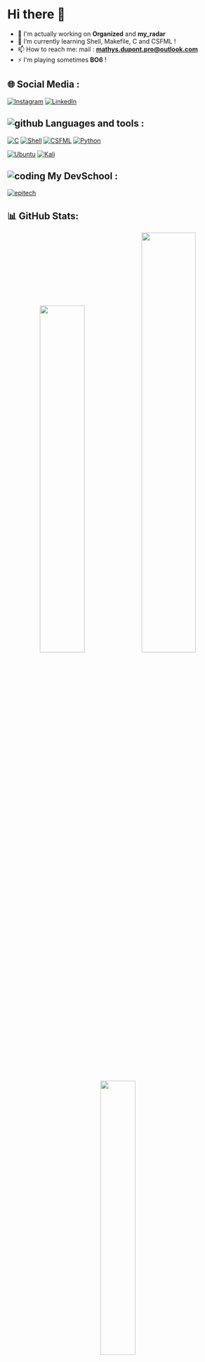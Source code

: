 # **Hi there 👋**

- 🔭 I'm actually working on **Organized** and **my_radar**
- 🌱 I’m currently learning Shell, Makefile, C and CSFML !
- 📫 How to reach me: mail : **mathys.dupont.pro@outlook.com**
- ⚡ I'm playing sometimes **BO6** !

## **🌐 Social Media :**

[![Instagram](https://img.shields.io/badge/Instagram-%23E4405F.svg?logo=Instagram&logoColor=white)](https://www.instagram.com/maathys_dpt/)
[![LinkedIn](https://img.shields.io/badge/LinkedIn-%230077B5.svg?logo=linkedin&logoColor=white)](https://www.linkedin.com/in/me/)

## ![github](https://img.icons8.com/?size=30&id=106562&format=png&color=000000) **Languages and tools :**

[![C](https://img.shields.io/badge/-white?style=for-the-badge&logo=c&logocolor=white&color=darkblue)](https://devdocs.io/c/)
[![Shell](https://img.shields.io/badge/Shell-black?style=for-the-badge&logo=gnometerminal&logoColor=black&color=white)](https://doc.ubuntu-fr.org/tutoriel/script_shell)
[![CSFML](https://img.shields.io/badge/CSFML-white?style=for-the-badge&logo=sfml&color=darkgreen)](https://www.sfml-dev.org/download/csfml/)
[![Python](https://img.shields.io/badge/Python-black?style=for-the-badge&logo=python&logoColor=3776AB&color=white)](https://www.python.org/)

[![Ubuntu](https://img.shields.io/badge/Ubuntu-white?style=for-the-badge&logo=ubuntu&logoColor=white&color=orange)](https://ubuntu.com/)
[![Kali](https://img.shields.io/badge/Kali-white?style=for-the-badge&logo=kalilinux&logoColor=white&color=black)](https://www.kali.org)

## ![coding](https://img.icons8.com/?size=30&id=19294&format=png&color=000000) **My DevSchool :**

   [![epitech](https://upload.wikimedia.org/wikipedia/commons/thumb/2/2d/Epitech.png/120px-Epitech.png)](https://www.epitech.eu/)

## 📊 GitHub Stats:
<p align="center">
   <img width ="45%" src="https://github-readme-stats.vercel.app/api?username=ThePepidev&theme=dark&hide_border=false&include_all_commits=true&count_private=true"/>
   <img width ="49.5%" src="https://github-readme-streak-stats.herokuapp.com/?user=ThePepidev&theme=dark&hide_border=false"/>
   <img width ="40%" src="https://github-readme-stats.vercel.app/api/top-langs/?username=ThePepidev&theme=dark&hide_border=false&include_all_commits=false&count_private=false&layout=compact"/>
</p>

---
[![](https://visitcount.itsvg.in/api?id=ThePepidev&icon=0&color=0)](https://visitcount.itsvg.in)
